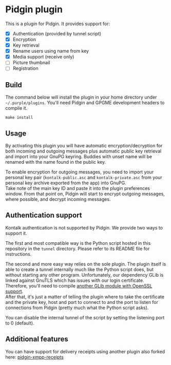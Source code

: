 Pidgin plugin
=============

This is a plugin for Pidgin. It provides support for:

- [x] Authentication (provided by tunnel script)
- [x] Encryption
- [x] Key retrieval
- [x] Rename users using name from key
- [x] Media support (receive only)
- [ ] Picture thumbnail
- [ ] Registration

## Build

The command below will install the plugin in your home directory under
`~/.purple/plugins`. You'll need Pidgin and GPGME development headers to compile it.

```
make install
```


## Usage

By activating this plugin you will have automatic encryption/decryption for
both incoming and outgoing messages plus automatic public key retrieval and
import into your GnuPG keyring. Buddies with unset name will be renamed with
the name found in the public key.

To enable encryption for outgoing messages, you need to import your personal
key pair (`kontalk-public.asc` and `kontalk-private.asc` from your personal key
archive exported from the app) into GnuPG.  
Take note of the main key ID and paste it into the plugin preferences window.
From that point on, Pidgin will start to encrypt outgoing messages, where
possible, and decrypt incoming messages.


## Authentication support

Kontalk authentication is not supported by Pidgin. We provide two ways to support it.

The first and most compatible way is the Python script hosted in this repository
in the `tunnel` directory. Please refer to its README file for instructions.

The second and more easy way relies on the sole plugin. The plugin itself is able
to create a tunnel internally much like the Python script does, but without starting
any other program. Unfortunately, our dependency GLib is linked against GnuTLS which
has issues with our login certificate. Therefore, you'll need to compile
[another GLib module with OpenSSL support](https://github.com/daniele-athome/glib-openssl).  
After that, it's just a matter of telling the plugin where to take the certificate
and the private key, host and port to connect to and the port to listen for
connections from Pidgin (pretty much what the Python script asks).

You can disable the internal tunnel of the script by setting the listening port
to 0 (default).


## Additional features

You can have support for delivery receipts using another plugin also forked here: [pidgin-xmpp-receipts](//github.com/kontalk/pidgin-xmpp-receipts)
